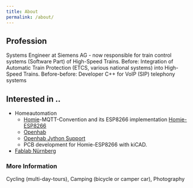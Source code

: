 ```yaml
---
title: About
permalink: /about/
---
```


## Profession
Systems Engineer at Siemens AG - now responsible for train control systems (Software Part) of High-Speed Trains.
Before: Integration of Automatic Train Protection (ETCS, various national systems) into High-Speed Trains.
Before-before: Developer C++ for VoIP (SIP) telephony systems 

## Interested in ..

* Homeautomation
  * [Homie](https://github.com/marvinroger/homie)-MQTT-Convention and its ESP8266 implementation [Homie-ESP8266](https://github.com/marvinroger/homie-esp8266)
  * [Openhab](https://www.openhab.org/)
  * [Openhab Jython Support](https://github.com/steve-bate/openhab2-jython)
  * PCB development for Homie-ESP8266 with kiCAD.
* [Fablab Nürnberg](https://fablab-nuernberg.de)

### More Information

Cycling (multi-day-tours), Camping (bicycle or camper car), Photography

